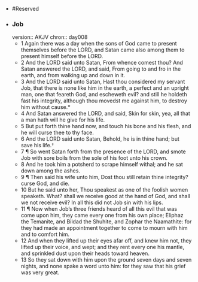 - #Reserved
- ### Job
  version:: AKJV
  chron:: day008
	- 1 Again there was a day when the sons of God came to present themselves before the
	  LORD, and Satan came also among them to present himself before the LORD.
	- 2 And the
	  LORD said unto Satan, From whence comest thou? And Satan answered the LORD, and
	  said, From going to and fro in the earth, and from walking up and down in it.
	- 3 And the
	  LORD said unto Satan, Hast thou considered my servant Job, that there is none like him
	  in the earth, a perfect and an upright man, one that feareth God, and escheweth evil?
	  and still he holdeth fast his integrity, although thou movedst me against him, to destroy
	  him without cause.*
	- 4 And Satan answered the LORD, and said, Skin for skin, yea, all
	  that a man hath will he give for his life.
	- 5 But put forth thine hand now, and touch his
	  bone and his flesh, and he will curse thee to thy face.
	- 6 And the LORD said unto Satan,
	  Behold, he is in thine hand; but save his life.†
	- 7 ¶ So went Satan forth from the presence of the LORD, and smote Job with sore boils
	  from the sole of his foot unto his crown.
	- 8 And he took him a potsherd to scrape himself
	  withal; and he sat down among the ashes.
	- 9 ¶ Then said his wife unto him, Dost thou still retain thine integrity? curse God, and
	  die.
	- 10 But he said unto her, Thou speakest as one of the foolish women speaketh. What?
	  shall we receive good at the hand of God, and shall we not receive evil? In all this did
	  not Job sin with his lips.
	- 11 ¶ Now when Job’s three friends heard of all this evil that was come upon him, they
	  came every one from his own place; Eliphaz the Temanite, and Bildad the Shuhite, and
	  Zophar the Naamathite: for they had made an appointment together to come to mourn
	  with him and to comfort him.
	- 12 And when they lifted up their eyes afar off, and knew
	  him not, they lifted up their voice, and wept; and they rent every one his mantle, and
	  sprinkled dust upon their heads toward heaven.
	- 13 So they sat down with him upon the
	  ground seven days and seven nights, and none spake a word unto him: for they saw that
	  his grief was very great.